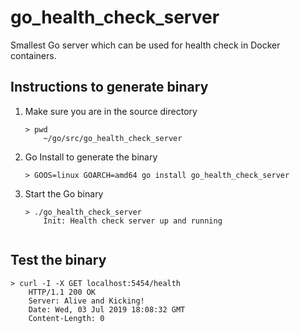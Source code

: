 # go_health_check_server

Smallest Go server which can be used for health check in Docker containers.

## Instructions to generate binary

1. Make sure you are in the source directory

    ```
    > pwd
        ~/go/src/go_health_check_server

2. Go Install to generate the binary

    ```
    > GOOS=linux GOARCH=amd64 go install go_health_check_server

3. Start the Go binary
    ```
    > ./go_health_check_server
        Init: Health check server up and running


## Test the binary
 ```
 > curl -I -X GET localhost:5454/health
     HTTP/1.1 200 OK
     Server: Alive and Kicking!
     Date: Wed, 03 Jul 2019 18:08:32 GMT
     Content-Length: 0
